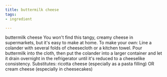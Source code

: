 ```yaml
---
title: buttermilk cheese
tags:
- ingredient

---
```

buttermilk cheese You won't find this tangy, creamy cheese in supermarkets, but it's easy to make at home. To make your own: Line a colander with several folds of cheesecloth or a kitchen towel. Pour buttermilk into the cloth, then put the colander into a larger container and let it drain overnight in the refrigerator until it's reduced to a cheeselike consistency. Substitutes: ricotta cheese (especially as a pasta filling) OR cream cheese (especially in cheesecakes)
